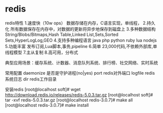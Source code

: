 # redis
redis特性
1.速度快（10w ops）
数据存储在内存，C语言实现，单线程，
2.持久化
所有数据保存在内存中，对数据的更新将异步地保存到磁盘上
3.多种数据结构
String/Blobs/Bitmaps,Hash Table,Linked List,Sets,Sorted Sets,HyperLogLog,GEO
4.支持多种编程语言
java php python ruby lua nodejs
5.功能丰富
发布订阅,Lua脚本,事务,pipeline
6.简单
23,000代码,不依赖外部库,单线程模型
7.主从复制
8.高可用，分布式

典型应用场景：缓存系统、计数器、消息队列系统、排行榜、社交网络、实时系统

常用配置
daemonize	是否是守护进程(no|yes)
port		redis对外端口
logfile		redis系统日志
dir			redis工作目录


安装redis
[root@localhost soft]# wget http://download.redis.io/releases/redis-5.0.3.tar.gz
[root@localhost soft]# tar -xvf redis-5.0.3.tar.gz
[root@localhost redis-3.0.7]# make all
[root@localhost redis-3.0.7]# make install
